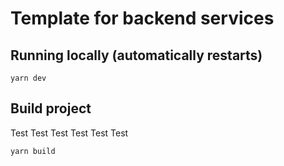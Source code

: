 # Template for backend services

## Running locally (automatically restarts)

```
yarn dev
```

## Build project
Test Test Test Test Test Test
```
yarn build
```
